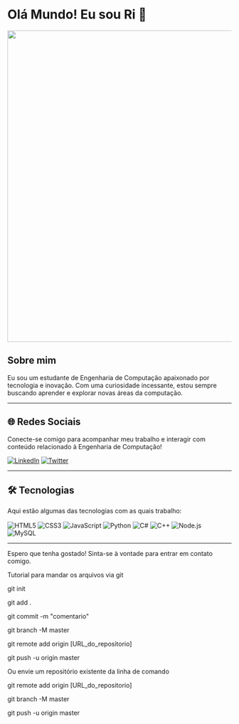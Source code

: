 # Olá Mundo! Eu sou Ri 👋

<div align="center">
<img src="https://user-images.githubusercontent.com/74038190/212750155-3ceddfbd-19d3-40a3-87af-8d329c8323c4.gif" width="700">
</div>

## Sobre mim

Eu sou um estudante de Engenharia de Computação apaixonado por tecnologia e inovação. Com uma curiosidade incessante, estou sempre buscando aprender e explorar novas áreas da computação.

---

## 🌐 Redes Sociais

Conecte-se comigo para acompanhar meu trabalho e interagir com conteúdo relacionado à Engenharia de Computação!

[![LinkedIn](https://img.shields.io/badge/LinkedIn-0077B5?style=for-the-badge&logo=linkedin&logoColor=white)](https://www.linkedin.com/in/unfav-ri/)
[![Twitter](https://img.shields.io/badge/Twitter-1DA1F2?style=for-the-badge&logo=twitter&logoColor=white)](https://twitter.com/unfav_ri)

---

## 🛠️ Tecnologias

Aqui estão algumas das tecnologias com as quais trabalho:

<div style="display: inline_block">
  <img align="center" alt="HTML5" src="https://img.shields.io/badge/HTML5-E34F26?style=for-the-badge&logo=html5&logoColor=white" />
  <img align="center" alt="CSS3" src="https://img.shields.io/badge/CSS3-1572B6?style=for-the-badge&logo=css3&logoColor=white" />
  <img align="center" alt="JavaScript" src="https://img.shields.io/badge/JavaScript-F7DF1E?style=for-the-badge&logo=javascript&logoColor=black" />
  <img align="center" alt="Python" src="https://img.shields.io/badge/Python-14354C?style=for-the-badge&logo=python&logoColor=white" />
  <img align="center" alt="C#" src="https://img.shields.io/badge/C%23-239120?style=for-the-badge&logo=c-sharp&logoColor=white" />
  <img align="center" alt="C++" src="https://img.shields.io/badge/C%2B%2B-00599C?style=for-the-badge&logo=c%2B%2B&logoColor=white" />
  <img align="center" alt="Node.js" src="https://img.shields.io/badge/Node.js-43853D?style=for-the-badge&logo=node.js&logoColor=white" />
  <img align="center" alt="MySQL" src="https://img.shields.io/badge/mysql-%2300f.svg?style=for-the-badge&logo=mysql&logoColor=white" />
</div>

---

Espero que tenha gostado! Sinta-se à vontade para entrar em contato comigo.

Tutorial para mandar os arquivos via git

git init

git add .

git commit -m "comentario"

git branch -M master

git remote add origin [URL_do_repositorio]

git push -u origin master

Ou envie um repositório existente da linha de comando

git remote add origin [URL_do_repositorio]

git branch -M master

git push -u origin master
